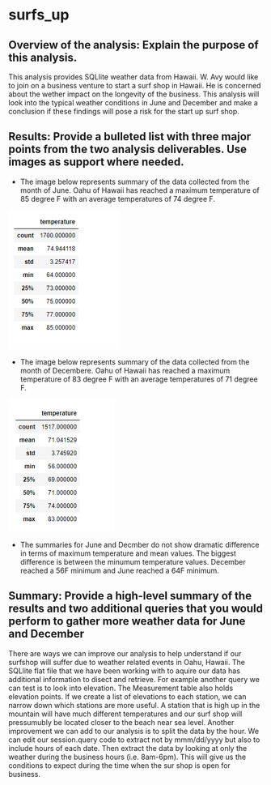 # surfs_up

## Overview of the analysis: Explain the purpose of this analysis.

This analysis provides SQLlite weather data from Hawaii. W. Avy would like to join on a business venture to start a surf shop in Hawaii. He is concerned about the wether impact on the longevity of the business. This analysis will look into the typical weather conditions in June and December and make a conclusion if these findings will pose a risk for the start up surf shop. 


## Results: Provide a bulleted list with three major points from the two analysis deliverables. Use images as support where needed.

* The image below represents summary of the data collected from the month of June. Oahu of Hawaii has reached a maximum temperature of 85 degree F with an average temperatures of 74 degree F. 

!['June'](https://github.com/XSR700/surfs_up/blob/main/Resources/June.PNG)

* The image below represents summary of the data collected from the month of Decembere. Oahu of Hawaii has reached a maximum temperature of 83 degree F with an average temperatures of 71 degree F.  

!['December'](https://github.com/XSR700/surfs_up/blob/main/Resources/December.PNG)

* The summaries for June and Decmber do not show dramatic difference in terms of maximum temperature and mean values. The biggest difference is between the minumum temperature values. December reached a 56F minimum and June reached a 64F minimum. 


## Summary: Provide a high-level summary of the results and two additional queries that you would perform to gather more weather data for June and December

There are ways we can improve our analysis to help understand if our surfshop will suffer due to weather related events in Oahu, Hawaii. The SQLlite flat file that we have been working with to aquire our data has additional information to disect and retrieve. For example another query we can test is to look into elevation. The Measurement table also holds elevation points. If we create a list of elevations to each station, we can narrow down which stations are more useful. A station that is high up in the mountain will have much different temperatures and our surf shop will pressumubly be located closer to the beach near sea level. Another improvement we can add to our analysis is to split the data by the hour. We can edit our session.query code to extract not by mmm/dd/yyyy but also to include hours of each date. Then extract the data by looking at only the weather during the business hours (i.e. 8am-6pm). This will give us the conditions to expect during the time when the sur shop is open for business. 
